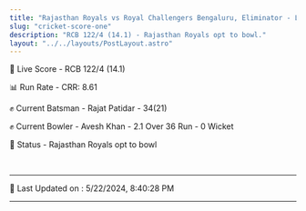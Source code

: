 ```yaml
---
title: "Rajasthan Royals vs Royal Challengers Bengaluru, Eliminator - Live Cricket Score"
slug: "cricket-score-one"
description: "RCB 122/4 (14.1) - Rajasthan Royals opt to bowl."
layout: "../../layouts/PostLayout.astro"
---
```


🔴 Live Score - RCB 122/4 (14.1)  

📊 Run Rate - CRR: 8.61  

✊ Current Batsman - Rajat Patidar - 34(21)  

✊ Current Bowler - Avesh Khan - 2.1 Over 36 Run - 0 Wicket  

📑 Status - Rajasthan Royals opt to bowl

<br />

***

📝 Last Updated on : 5/22/2024, 8:40:28 PM

***


